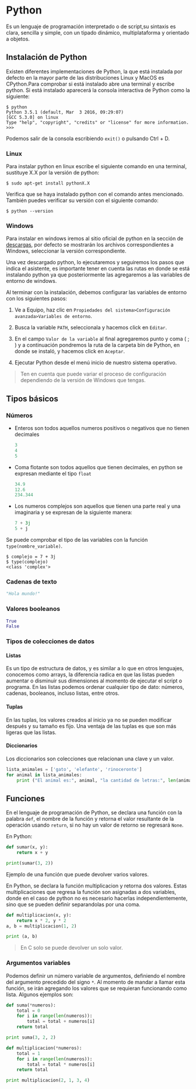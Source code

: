 # Python

Es un lenguaje de programación interpretado o de script,su sintaxis es clara, sencilla y simple, con un tipado dinámico, multiplataforma y orientado a objetos.

## Instalación de Python

Existen diferentes implementaciones de Python, la que está instalada por defecto en la mayor parte de las distribuciones Linux y MacOS es CPython.Para comprobar si está instalado abre una terminal y escribe python. Si está instalado aparecerá la consola interactiva de Python como la siguiente:

```
$ python
Python 3.5.1 (default, Mar  3 2016, 09:29:07) 
[GCC 5.3.0] on linux
Type "help", "copyright", "credits" or "license" for more information.
>>> 
```

Podemos salir de la consola escribiendo `exit()` o pulsando Ctrl + D.

### Linux


Para instalar python en linux escribe el siguiente comando en una terminal, sustituye X.X por la versión de python:

```
$ sudo apt-get install pythonX.X
```


Verifica que se haya instalado python con el comando antes mencionado. También puedes verificar su versión con el siguiente comando:

```
$ python --version
```

### Windows

Para instalar en windows iremos al sitio oficial de python en la sección de [descargas](https://www.python.org/downloads/), por defecto se mostrarán los archivos correspondientes a Windows, seleccionar la versión correspondiente.

Una vez descargado python, lo ejecutaremos y seguiremos los pasos que indica el asistente, es importante tener en cuenta las rutas en donde se está instalando python ya que posteriormente las agregaremos a las variables de entorno de windows.

Al terminar con la instalación, debemos configurar las variables de entorno con los siguientes pasos:

1. Ve a Equipo, haz clic en `Propiedades del sistema>Configuración avanzada>Variables de entorno`.

2.  Busca la variable `PATH`, seleccionala y hacemos click en `Editar`.

3. En el campo `Valor de la variable` al final agregaremos punto y coma ( ; ) y a continuación pondremos la ruta de la carpeta bin de Python, en donde se instaló, y hacemos click en `Aceptar`.

4. Ejecutar Python desde el menú inicio de nuestro sistema operativo.


>Ten en cuenta que puede variar el proceso de configuración dependiendo de la versión de Windows que tengas.



## Tipos básicos

### Números

* Enteros son todos aquellos numeros positivos o negativos que no tienen decimales

  ```python
  3
  4
  5
  ```

* Coma flotante son todos aquellos que tienen decimales, en python se expresan mediante el tipo `float`

  ```python
  34.9
  12.6 
  234.344
  ```

* Los numeros complejos son aquellos que tienen una parte real y una imaginaria y se expresan de la siguiente manera:

  ```python
  7 + 3j
  5 + j
  ```

Se puede comprobar el tipo de las variables con la función `type(nombre_variable)`.

```
$ complejo = 7 + 3j
$ type(complejo)
<class 'complex'>
```

### Cadenas de texto

```python
"Hola mundo!"
```

### Valores booleanos

```python
True 
False
```

### Tipos de colecciones de datos

#### Listas

Es un tipo de estructura de datos, y es similar a lo que en otros lenguajes, conocemos como arrays, la diferencia radica en que las listas pueden aumentar o disminuir sus dimensiones al momento de ejecutar el script o programa.
En las listas podemos ordenar cualquier tipo de dato: números, cadenas, booleanos, incluso listas, entre otros.

#### Tuplas

En las tuplas, los valores creados al inicio ya no se pueden modificar después y su tamaño es fijo. Una ventaja de las tuplas es que son más ligeras que las listas.

#### Diccionarios

Los diccionarios son colecciones que relacionan una clave y un valor.


```python
lista_animales = ['gato', 'elefante', 'rinoceronte']
for animal in lista_animales:
    print ("El animal es:", animal, "la cantidad de letras:", len(animal))
```


## Funciones

En el lenguaje de programación de Python, se declara una función con la palabra `def`, el nombre de la función y retorna el valor resultante de la operación usando `return`, si no hay un valor de retorno se regresará `None`.

En Python:

```python
def sumar(x, y):
    return x + y

print(sumar(3, 2))
```

Ejemplo de una función que puede devolver varios valores.

En Python, se declara la función multiplicacion y retorna dos valores. Estas multiplicaciones que regresa la función son asignadas a dos variables, donde en el caso de python no es necesario hacerlas independientemente, sino que se pueden definir separandolas por una coma.

```python
def multiplicacion(x, y):
    return x * 2, y * 2
a, b = multiplicacion(1, 2)

print (a, b)
```

> En C solo se puede devolver un solo valor.


### Argumentos variables

Podemos definir un número variable de argumentos, definiendo el nombre del argumento precedido del signo `*`. Al momento de mandar a llamar esta función, se irán agregando los valores que se requieran funcionando como lista. Algunos ejemplos son:

```python
def suma(*numeros):
    total = 0
    for i in range(len(numeros)):
        total = total + numeros[i]
    return total

print suma(3, 2, 2)
```

```python
def multiplicacion(*numeros):
    total = 1
    for i in range(len(numeros)):
        total = total * numeros[i]
    return total

print multiplicacion(2, 1, 3, 4)
```

